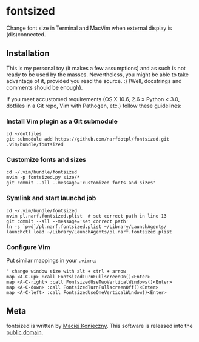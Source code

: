 fontsized
=========

Change font size in Terminal and MacVim when external display is
(dis)connected.


Installation
------------

This is my personal toy (it makes a few assumptions) and as such is not
ready to be used by the masses.  Nevertheless, you might be able to take
advantage of it, provided you read the source. :)  (Well, docstrings and
comments should be enough).

If you meet accustomed requirements (OS X 10.6, 2.6 ≤ Python < 3.0,
dotfiles in a Git repo, Vim with Pathogen, etc.) follow these guidelines:


### Install Vim plugin as a Git submodule

    cd ~/dotfiles
    git submodule add https://github.com/narfdotpl/fontsized.git .vim/bundle/fontsized


### Customize fonts and sizes

    cd ~/.vim/bundle/fontsized
    mvim -p fontsized.py size/*
    git commit --all --message='customized fonts and sizes'


### Symlink and start launchd job

    cd ~/.vim/bundle/fontsized
    mvim pl.narf.fontsized.plist  # set correct path in line 13
    git commit --all --message='set correct path'
    ln -s `pwd`/pl.narf.fontsized.plist ~/Library/LaunchAgents/
    launchctl load ~/Library/LaunchAgents/pl.narf.fontsized.plist


### Configure Vim

Put similar mappings in your `.vimrc`:

    " change window size with alt + ctrl + arrow
    map <A-C-up> :call FontsizedTurnFullscreenOn()<Enter>
    map <A-C-right> :call FontsizedUseTwoVerticalWindows()<Enter>
    map <A-C-down> :call FontsizedTurnFullscreenOff()<Enter>
    map <A-C-left> :call FontsizedUseOneVerticalWindow()<Enter>


Meta
----

fontsized is written by [Maciej Konieczny][].  This software is released
into the [public domain][].

  [Maciej Konieczny]: http://narf.pl/
  [public domain]: http://unlicense.org/
